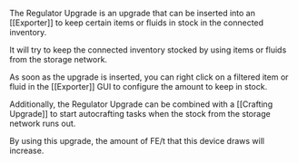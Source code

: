 The Regulator Upgrade is an upgrade that can be inserted into an [[Exporter]] to keep certain items or fluids in stock in the connected inventory.

It will try to keep the connected inventory stocked by using items or fluids from the storage network.

As soon as the upgrade is inserted, you can right click on a filtered item or fluid in the [[Exporter]] GUI to configure the amount to keep in stock.

Additionally, the Regulator Upgrade can be combined with a [[Crafting Upgrade]] to start autocrafting tasks when the stock from the storage network runs out.

By using this upgrade, the amount of FE/t that this device draws will increase.